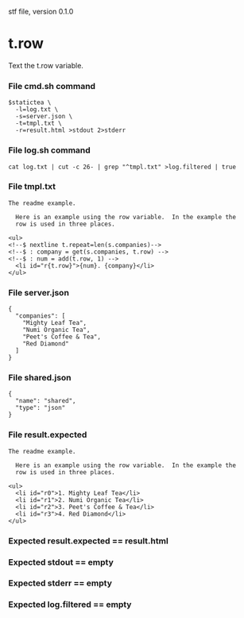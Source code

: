 stf file, version 0.1.0

# t.row

Text the t.row variable.

### File cmd.sh command

~~~
$statictea \
  -l=log.txt \
  -s=server.json \
  -t=tmpl.txt \
  -r=result.html >stdout 2>stderr
~~~

### File log.sh command

~~~
cat log.txt | cut -c 26- | grep "^tmpl.txt" >log.filtered | true
~~~

### File tmpl.txt

~~~
The readme example.

  Here is an example using the row variable.  In the example the
  row is used in three places.

<ul>
<!--$ nextline t.repeat=len(s.companies)-->
<!--$ : company = get(s.companies, t.row) -->
<!--$ : num = add(t.row, 1) -->
  <li id="r{t.row}">{num}. {company}</li>
</ul>
~~~

### File server.json

~~~
{
  "companies": [
    "Mighty Leaf Tea",
    "Numi Organic Tea",
    "Peet's Coffee & Tea",
    "Red Diamond"
  ]
}
~~~

### File shared.json

~~~
{
  "name": "shared",
  "type": "json"
}
~~~

### File result.expected

~~~
The readme example.

  Here is an example using the row variable.  In the example the
  row is used in three places.

<ul>
  <li id="r0">1. Mighty Leaf Tea</li>
  <li id="r1">2. Numi Organic Tea</li>
  <li id="r2">3. Peet's Coffee & Tea</li>
  <li id="r3">4. Red Diamond</li>
</ul>
~~~

### Expected result.expected == result.html
### Expected stdout == empty
### Expected stderr == empty
### Expected log.filtered == empty
